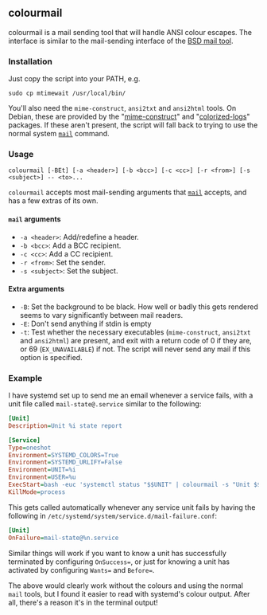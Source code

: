 ## colourmail

colourmail is a mail sending tool that will handle ANSI colour escapes.  The
interface is similar to the mail-sending interface of the [BSD mail tool][mail].

### Installation

Just copy the script into your PATH, e.g.

    sudo cp mtimewait /usr/local/bin/

You'll also need the `mime-construct`, `ansi2txt` and `ansi2html` tools.  On
Debian, these are provided by the "[mime-construct][mimeconstruct]" and
"[colorized-logs][colorizedlogs]" packages.  If these aren't present, the
script will fall back to trying to use the normal system [`mail`][mail]
command.

### Usage

    colourmail [-BEt] [-a <header>] [-b <bcc>] [-c <cc>] [-r <from>] [-s <subject>] -- <to>...

`colourmail` accepts most mail-sending arguments that [`mail`][mail] accepts, and has a
few extras of its own.

#### `mail` arguments

-   `-a <header>`: Add/redefine a header.
-   `-b <bcc>`: Add a BCC recipient.
-   `-c <cc>`: Add a CC recipient.
-   `-r <from>`: Set the sender.
-   `-s <subject>`: Set the subject.

#### Extra arguments

-   `-B`: Set the background to be black.  How well or badly this gets rendered
    seems to vary significantly between mail readers.
-   `-E`: Don't send anything if stdin is empty
-   `-t`: Test whether the necessary executables (`mime-construct`, `ansi2txt`
    and `ansi2html`) are present, and exit with a return code of 0 if they are,
    or 69 (`EX_UNAVAILABLE`) if not.  The script will never send any mail if
    this option is specified.

### Example

I have systemd set up to send me an email whenever a service fails, with a unit
file called `mail-state@.service` similar to the following:

```INI
[Unit]
Description=Unit %i state report

[Service]
Type=oneshot
Environment=SYSTEMD_COLORS=True
Environment=SYSTEMD_URLIFY=False
Environment=UNIT=%i
Environment=USER=%u
ExecStart=bash -euc 'systemctl status "$$UNIT" | colourmail -s "Unit $$UNIT $$(systemctl show -PActiveState "$$UNIT")" -- "$$USER"'
KillMode=process
```

This gets called automatically whenever any service unit fails by having the
following in `/etc/systemd/system/service.d/mail-failure.conf`:

```INI
[Unit]
OnFailure=mail-state@%n.service
```

Similar things will work if you want to know a unit has successfully terminated
by configuring `OnSuccess=`, or just for knowing a unit has activated by
configuring `Wants=` and `Before=`.

The above would clearly work without the colours and using the normal `mail`
tools, but I found it easier to read with systemd's colour output.  After all,
there's a reason it's in the terminal output!

[mail]: https://man.freebsd.org/cgi/man.cgi?format=html&query=mail%281%29
[mimeconstruct]: http://www.argon.org/~roderick/
[colorizedlogs]: https://github.com/kilobyte/colorized-logs
